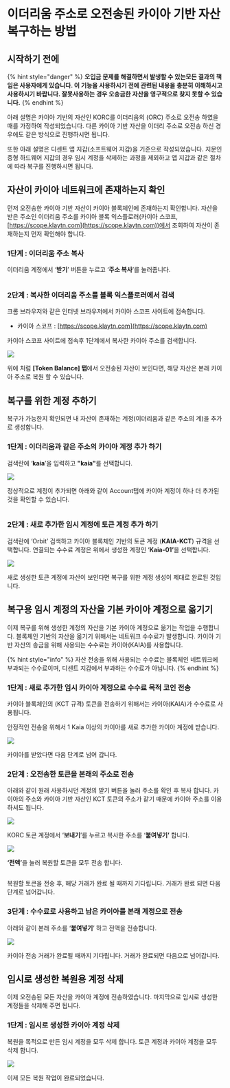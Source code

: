# 이더리움 주소로 오전송된 카이아 기반 자산 복구하는 방법

## 시작하기 전에

{% hint style="danger" %}
**오입금 문제를 해결하면서 발생할 수 있는모든 결과의 책임은 사용자에게 있습니다. 이 기능을 사용하시기 전에 관련된 내용을 충분히 이해하시고 사용하시기 바랍니다. 잘못사용하는 경우 오송금한 자산을 영구적으로 찾지 못할 수 있습니다.**
{% endhint %}

아래 설명은 카이아 기반의 자산인 KORC를 이더리움의 (ORC) 주소로 오전송 하였을 때를 가정하여 작성되었습니다. 다른 카이아 기반 자산을 이더리 주소로 오전송 하신 경우에도 같은 방식으로 진행하시면 됩니다.

또한 아래 설명은 디센트 앱 지갑(소프트웨어 지갑)을 기준으로 작성되었습니다. 지문인증형 하드웨어 지갑의 경우 임시 계정을 삭제하는 과정을 제외하고 앱 지갑과 같은 절차에 따라 복구를 진행하시면 됩니다.

## 자산이 카이아 네트워크에 존재하는지 확인

먼저 오전송한 카이아 기반 자산이 카이아 블록체인에 존재하는지 확인합니다. 자산을 받은 주소인 이더리움 주소를 카이아 블록 익스플로러(카이아 스코프, [https://scope.klaytn.com](https://scope.klaytn.com))에서 조회하여 자산이 존재하는지 먼저 확인해야 합니다.

### **1단계 :** 이더리움 주소 복사

이더리움 계정에서 ‘**받기**’ 버튼을 누르고 ‘**주소 복사**’를 눌러줍니다.

<figure><img src="../.gitbook/assets/27.jpg" alt=""><figcaption></figcaption></figure>

### **2단계 :** 복사한 이더리움 주소를 블록 익스플로러에서 검색

크롬 브라우저와 같은 인터넷 브라우저에서 카이아 스코프 사이트에 접속합니다.

* 카이아 스코프 : [https://scope.klaytn.com](https://scope.klaytn.com)

카이아 스코프 사이트에 접속후 1단계에서 복사한 카이아 주소를 검색합니다.

![](<../.gitbook/assets/03 (3) (1).jpg>)

위에 처럼 **\[Token Balance] 탭**에서 오전송된 자산이 보인다면, 해당 자산은 본래 카이아 주소로 복원 할 수 있습니다.

## 복구를 위한 계정 추하기

복구가 가능한지 확인되면 내 자산이 존재하는 계정(이더리움과 같은 주소의 계)을  추가로 생성합니다.&#x20;

### **1단계 :** 이더리움과 같은 주소의 카이아 **계정** 추가 하기

검색란에 ‘**kaia**’을 입력하고 **"kaia"**&#xB97C; 선택합니다.&#x20;

![](../.gitbook/assets/33.jpg)

정상적으로 계정이 추가되면 아래와 같이 Account탭에 카이아 계정이 하나 더 추가된것을 확인할 수 있습니다.

<div align="center"><img src="../.gitbook/assets/28.jpg" alt=""></div>

### **2단계 :** 새로 추가한 임시 계정에 **토큰 계정** 추가 하기

검색란에 ‘Orbit’ 검색하고 카이아 블록체인 기반의 토큰 계정 (**KAIA-KCT**) 규격을 선택합니다. 연결되는 수수료 계정은 위에서 생성한 계정인  ‘**Kaia-01’**&#xC744; 선택합니다.

![](../.gitbook/assets/8888.jpg)

새로 생성한 토큰 계정에 자산이 보인다면 복구를 위한 계정 생성이 제대로 완료된 것입니다.

## 복구용 임시 계정의 자산을 기본 카이아 계정으로 옮기기

이제 복구를 위해 생성한 계정의 자산을 기본 카이아 계정으로 옮기는 작업을 수행합니다. 블록체인 기반의 자산을 옮기기 위해서는 네트워크 수수료가 발생합니다. 카이아 기반 자산의 송금을 위해 사용되는 수수료는 카이아(KAIA)를 사용합니다.

{% hint style="info" %}
자산 전송을 위해 사용되는 수수료는 블록체인 네트워크에 부과되는 수수료이며, 디센트 지갑에서 부과하는 수수료가 아닙니다.
{% endhint %}

### **1단계 :** 새로 추가한 임시 카이아 계정으로 수수료 목적 코인 전송

카이아 블록체인의 (KCT 규격) 토큰을 전송하기 위해서는 카이아(KAIA)가 수수료로 사용됩니다.

안정적인 전송을 위해서 1 Kaia 이상의 카이아를 새로 추가한 카이아 계정에 받습니다.

![](../.gitbook/assets/29.jpg)

카이아를 받았다면 다음 단계로 넘어 갑니다.

### **2단계 :** 오전송한 토큰을 본래의 주소로 전송

아래와 같이 원래 사용하시던 계정의 받기 버튼을 눌러 주소를 확인 후 복사 합니다. 카이아의 주소와 카이아 기반 자산인 KCT 토큰의 주소가 같기 때문에 카이아 주소를 이용하셔도 됩니다.

![](../.gitbook/assets/1010.jpg)

KORC 토큰 계정에서 ‘**보내기**’를 누르고 복사한 주소를 ‘**붙여넣기’** 합니다.

![](../.gitbook/assets/30.jpg)

**‘전액’**&#xC744; 눌러 복원할 토큰을 모두 전송 합니다.

<figure><img src="../.gitbook/assets/01.jpg" alt=""><figcaption></figcaption></figure>

복원할 토큰을 전송 후, 해당 거래가 완료 될 때까지 기다립니다. 거래가 완료 되면 다음 단계로 넘어갑니다.

### **3단계 :** 수수료로 사용하고 남은 카이아를 본래 계정으로 전송

아래와 같이 본래 주소를 ‘**붙여넣기**’ 하고 전액을 전송합니다.

![](../.gitbook/assets/02.jpg)

카이아 전송 거래가 완료될 때까지 기다립니다. 거래가 완료되면 다음으로 넘어갑니다.

## 임시로 생성한 복원용 계정 삭제&#x20;

이제 오전송된 모든 자산을 카이아 계정에 전송하였습니다. 마지막으로 임시로 생성한 계정들을 삭제해 주면 됩니다.

### **1단계 : 임시로 생성한 카이아** 계정 삭제&#x20;

복원을 목적으로 만든 임시 계정을 모두 삭제 합니다. 토큰 계정과 카이아 계정을 모두 삭제 합니다.&#x20;

![](<../.gitbook/assets/06 (5).jpg>)

이제 모든 복원 작업이 완료되었습니다.
